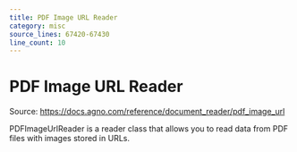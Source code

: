 ```yaml
---
title: PDF Image URL Reader
category: misc
source_lines: 67420-67430
line_count: 10
---
```


# PDF Image URL Reader
Source: https://docs.agno.com/reference/document_reader/pdf_image_url



PDFImageUrlReader is a reader class that allows you to read data from PDF files with images stored in URLs.

<Snippet file="pdf-image-url-reader-reference.mdx" />


